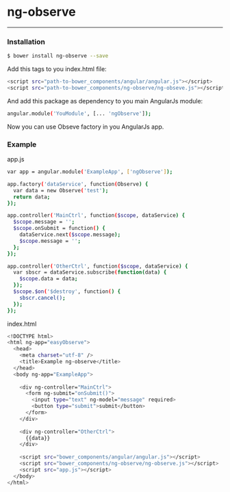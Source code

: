 # ng-observe
--------------------------
### Installation

```sh
$ bower install ng-observe --save
```

Add this tags to you index.html file:

```sh
<script src="path-to-bower_components/angular/angular.js"></script>
<script src="path-to-bower_components/ng-observe/ng-obseve.js"></script>
```

And add this package as dependency to you main AngularJs module:

```sh
angular.module('YouModule', [... 'ngObserve']);
```

Now you can use Obseve factory in you AngularJs app.

### Example
app.js
```sh
var app = angular.module('ExampleApp', ['ngObserve']);

app.factory('dataService', function(Observe) {
  var data = new Observe('test');
  return data;
});

app.controller('MainCtrl', function($scope, dataService) {
  $scope.message = '';
  $scope.onSubmit = function() {
    dataService.next($scope.message);
    $scope.message = '';
  };
});

app.controller('OtherCtrl', function($scope, dataService) {
  var sbscr = dataService.subscribe(function(data) {
    $scope.data = data;
  });
  $scope.$on('$destroy', function() {
    sbscr.cancel();
  });
});
```
index.html
```sh
<!DOCTYPE html>
<html ng-app="easyObserve">
  <head>
    <meta charset="utf-8" />
    <title>Example ng-observe</title>
  </head>
  <body ng-app="ExampleApp">
  
    <div ng-controller="MainCtrl">
      <form ng-submit="onSubmit()">
        <input type="text" ng-model="message" required>
        <button type="submit">submit</button>
      </form>
    </div>
    
    <div ng-controller="OtherCtrl">
      {{data}}
    </div>
    
    <script src="bower_components/angular/angular.js"></script>
    <script src="bower_components/ng-observe/ng-observe.js"></script>
    <script src="app.js"></script>
  </body>
</html>

```
